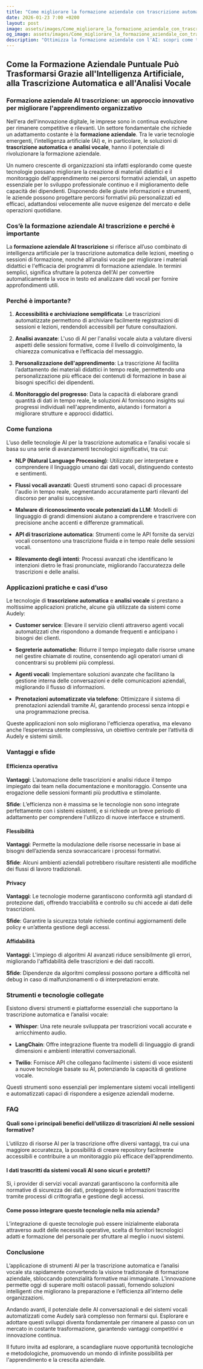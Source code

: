 ```yaml
---
title: "Come migliorare la formazione aziendale con trascrizione automatica AI e analisi vocale"
date: 2026-01-23 7:00 +0200
layout: post
image: assets/images/Come_migliorare_la_formazione_aziendale_con_trascrizione_automatica_AI_e_analisi_vocale.jpg
og_image: assets/images/Come_migliorare_la_formazione_aziendale_con_trascrizione_automatica_AI_e_analisi_vocale.jpg
description: "Ottimizza la formazione aziendale con l'AI: scopri come trascrizione automatica e analisi vocale migliorano materiali didattici e l'apprendimento."
---
```


## Come la Formazione Aziendale Puntuale Può Trasformarsi Grazie all'Intelligenza Artificiale, alla Trascrizione Automatica e all'Analisi Vocale

### Formazione aziendale AI trascrizione: un approccio innovativo per migliorare l'apprendimento organizzativo

Nell'era dell'innovazione digitale, le imprese sono in continua evoluzione per rimanere competitive e rilevanti. Un settore fondamentale che richiede un adattamento costante è la **formazione aziendale**. Tra le varie tecnologie emergenti, l’intelligenza artificiale (AI) e, in particolare, le soluzioni di **trascrizione automatica** e **analisi vocale**, hanno il potenziale di rivoluzionare la formazione aziendale.

Un numero crescente di organizzazioni sta infatti esplorando come queste tecnologie possano migliorare la creazione di materiali didattici e il monitoraggio dell'apprendimento nei percorsi formativi aziendali, un aspetto essenziale per lo sviluppo professionale continuo e il miglioramento delle capacità dei dipendenti. Disponendo delle giuste informazioni e strumenti, le aziende possono progettare percorsi formativi più personalizzati ed efficaci, adattandosi velocemente alle nuove esigenze del mercato e delle operazioni quotidiane.

### Cos’è la formazione aziendale AI trascrizione e perché è importante

La **formazione aziendale AI trascrizione** si riferisce all’uso combinato di intelligenza artificiale per la trascrizione automatica delle lezioni, meeting o sessioni di formazione, nonché all’analisi vocale per migliorare i materiali didattici e l'efficacia dei programmi di formazione aziendale. In termini semplici, significa sfruttare la potenza dell'AI per convertire automaticamente la voce in testo ed analizzare dati vocali per fornire approfondimenti utili.

### Perché è importante?

1. **Accessibilità e archiviazione semplificata**: Le trascrizioni automatizzate permettono di archiviare facilmente registrazioni di sessioni e lezioni, rendendoli accessibili per future consultazioni.

2. **Analisi avanzate**: L'uso di AI per l'analisi vocale aiuta a valutare diversi aspetti delle sessioni formative, come il livello di coinvolgimento, la chiarezza comunicativa e l’efficacia del messaggio.

3. **Personalizzazione dell'apprendimento**: La trascrizione AI facilita l’adattamento dei materiali didattici in tempo reale, permettendo una personalizzazione più efficace dei contenuti di formazione in base ai bisogni specifici dei dipendenti.

4. **Monitoraggio del progresso**: Data la capacità di elaborare grandi quantità di dati in tempo reale, le soluzioni AI forniscono insights sui progressi individuali nell'apprendimento, aiutando i formatori a migliorare strutture e approcci didattici.

### Come funziona

L’uso delle tecnologie AI per la trascrizione automatica e l’analisi vocale si basa su una serie di avanzamenti tecnologici significativi, tra cui:

- **NLP (Natural Language Processing)**: Utilizzato per interpretare e comprendere il linguaggio umano dai dati vocali, distinguendo contesto e sentimenti.
  
- **Flussi vocali avanzati**: Questi strumenti sono capaci di processare l'audio in tempo reale, segmentando accuratamente parti rilevanti del discorso per analisi successive.

- **Malware di riconoscimento vocale potenziati da LLM**: Modelli di linguaggio di grandi dimensioni aiutano a comprendere e trascrivere con precisione anche accenti e differenze grammaticali.

- **API di trascrizione automatica**: Strumenti come le API fornite da servizi vocali consentono una trascrizione fluida e in tempo reale delle sessioni vocali.

- **Rilevamento degli intenti**: Processi avanzati che identificano le intenzioni dietro le frasi pronunciate, migliorando l’accuratezza delle trascrizioni e delle analisi.

### Applicazioni pratiche e casi d’uso

Le tecnologie di **trascrizione automatica** e **analisi vocale** si prestano a moltissime applicazioni pratiche, alcune già utilizzate da sistemi come Audely:

- **Customer service**: Elevare il servizio clienti attraverso agenti vocali automatizzati che rispondono a domande frequenti e anticipano i bisogni dei clienti.

- **Segreterie automatiche**: Ridurre il tempo impiegato dalle risorse umane nel gestire chiamate di routine, consentendo agli operatori umani di concentrarsi su problemi più complessi.

- **Agenti vocali**: Implementare soluzioni avanzate che facilitano la gestione interna delle conversazioni e delle comunicazioni aziendali, migliorando il flusso di informazioni.

- **Prenotazioni automatizzate via telefono**: Ottimizzare il sistema di prenotazioni aziendali tramite AI, garantendo processi senza intoppi e una programmazione precisa.

Queste applicazioni non solo migliorano l'efficienza operativa, ma elevano anche l’esperienza utente complessiva, un obiettivo centrale per l’attività di Audely e sistemi simili.

### Vantaggi e sfide

#### Efficienza operativa

**Vantaggi**: L’automazione delle trascrizioni e analisi riduce il tempo impiegato dai team nella documentazione e monitoraggio. Consente una erogazione delle sessioni formanti più produttiva e stimolante.

**Sfide**: L’efficienza non è massima se le tecnologie non sono integrate perfettamente con i sistemi esistenti, e si richiede un breve periodo di adattamento per comprendere l'utilizzo di nuove interfacce e strumenti.

#### Flessibilità

**Vantaggi**: Permette la modulazione delle risorse necessarie in base ai bisogni dell’azienda senza sovraccaricare i processi formativi.

**Sfide**: Alcuni ambienti aziendali potrebbero risultare resistenti alle modifiche dei flussi di lavoro tradizionali.

#### Privacy

**Vantaggi**: Le tecnologie moderne garantiscono conformità agli standard di protezione dati, offrendo tracciabilità e controllo su chi accede ai dati delle trascrizioni.

**Sfide**: Garantire la sicurezza totale richiede continui aggiornamenti delle policy e un’attenta gestione degli accessi.

#### Affidabilità

**Vantaggi**: L'impiego di algoritmi AI avanzati riduce sensibilmente gli errori, migliorando l'affidabilità delle trascrizioni e dei dati raccolti.

**Sfide**: Dipendenze da algoritmi complessi possono portare a difficoltà nel debug in caso di malfunzionamenti o di interpretazioni errate.

### Strumenti e tecnologie collegate

Esistono diversi strumenti e piattaforme essenziali che supportano la trascrizione automatica e l’analisi vocale:

- **Whisper**: Una rete neurale sviluppata per trascrizioni vocali accurate e arricchimento audio.

- **LangChain**: Offre integrazione fluente tra modelli di linguaggio di grandi dimensioni e ambienti interattivi conversazionali.

- **Twilio**: Fornisce API che collegano facilmente i sistemi di voce esistenti a nuove tecnologie basate su AI, potenziando la capacità di gestione vocale.

Questi strumenti sono essenziali per implementare sistemi vocali intelligenti e automatizzati capaci di rispondere a esigenze aziendali moderne.

### FAQ

#### Quali sono i principali benefici dell’utilizzo di trascrizioni AI nelle sessioni formative?

L’utilizzo di risorse AI per la trascrizione offre diversi vantaggi, tra cui una maggiore accuratezza, la possibilità di creare repository facilmente accessibili e contribuire a un monitoraggio più efficace dell’apprendimento.

#### I dati trascritti da sistemi vocali AI sono sicuri e protetti?

Sì, i provider di servizi vocali avanzati garantiscono la conformità alle normative di sicurezza dei dati, proteggendo le informazioni trascritte tramite processi di crittografia e gestione degli accessi.

#### Come posso integrare queste tecnologie nella mia azienda?

L’integrazione di queste tecnologie può essere inizialmente elaborata attraverso audit delle necessità operative, scelta di fornitori tecnologici adatti e formazione del personale per sfruttare al meglio i nuovi sistemi.

### Conclusione

L’applicazione di strumenti AI per la trascrizione automatica e l’analisi vocale sta rapidamente convertendo la visione tradizionale di formazione aziendale, sbloccando potenzialità formative mai immaginate. L’innovazione permette oggi di superare molti ostacoli passati, fornendo soluzioni intelligenti che migliorano la preparazione e l’efficienza all’interno delle organizzazioni.

Andando avanti, il potenziale delle AI conversazionali e dei sistemi vocali automatizzati come Audely sarà complesso non fermarsi qui. Esplorare e adottare questi sviluppi diventa fondamentale per rimanere al passo con un mercato in costante trasformazione, garantendo vantaggi competitivi e innovazione continua.

Il futuro invita ad esplorare, a scandagliare nuove opportunità tecnologiche e metodologiche, promuovendo un mondo di infinite possibilità per l'apprendimento e la crescita aziendale.